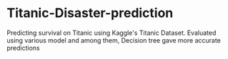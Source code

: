 # Titanic-Disaster-prediction
Predicting  survival on Titanic using Kaggle's Titanic Dataset.
Evaluated using various model and among them, Decision tree gave more accurate predictions
